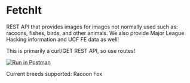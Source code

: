 # FetchIt
REST API that provides images for images not normally used such as: racoons, fishes, birds, and other animals. 
We also provide Major League Hacking information and UCF FE data as well!

This is primarily a curl/GET REST API, so use routes!

[![Run in Postman](https://run.pstmn.io/button.svg)](https://app.getpostman.com/run-collection/1af48e1803edf9754653)

Current breeds supported:
Racoon
Fox
